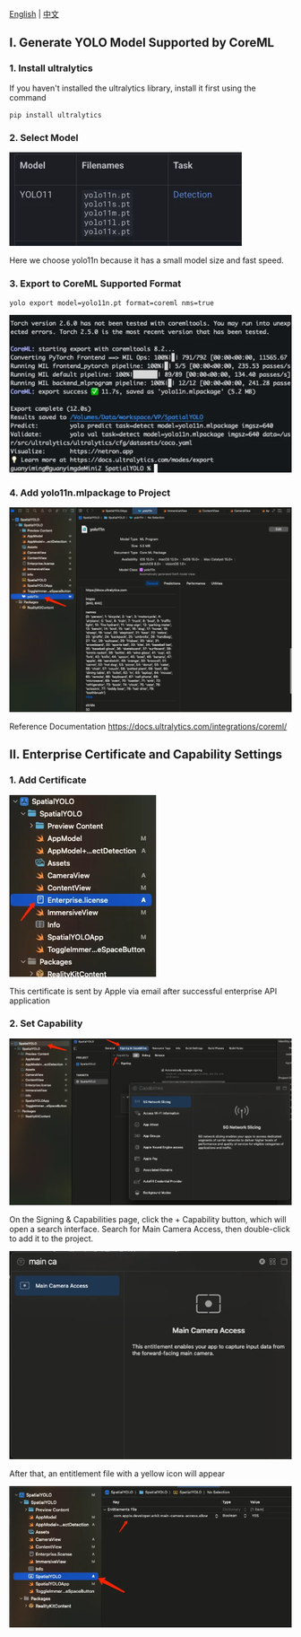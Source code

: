 [English](README.md) | [中文](README_zh.md)

## I. Generate YOLO Model Supported by CoreML
### 1. Install ultralytics
If you haven't installed the ultralytics library, install it first using the command
```
pip install ultralytics
```
### 2. Select Model
![](doc/1.png)

Here we choose yolo11n because it has a small model size and fast speed.
### 3. Export to CoreML Supported Format
```
yolo export model=yolo11n.pt format=coreml nms=true
```
![](doc/2.png)
### 4. Add yolo11n.mlpackage to Project
![](doc/3.png)

Reference Documentation
https://docs.ultralytics.com/integrations/coreml/

## II. Enterprise Certificate and Capability Settings
### 1. Add Certificate
![](doc/4.png)

This certificate is sent by Apple via email after successful enterprise API application
### 2. Set Capability
![](doc/5.png)

On the Signing & Capabilities page, click the + Capability button, which will open a search interface. Search for Main Camera Access, then double-click to add it to the project.

![](doc/6.png)

After that, an entitlement file with a yellow icon will appear

![](doc/7.png)
